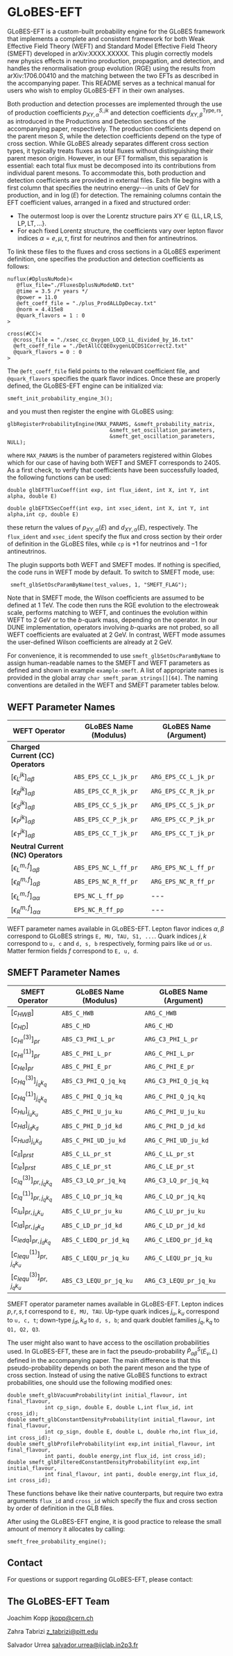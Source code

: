 # GLoBES-EFT

GLoBES-EFT is a custom-built probability engine for the GLoBES framework that implements a complete and consistent framework for both Weak Effective Field Theory (WEFT) and Standard Model Effective Field Theory (SMEFT) developed in arXiv:XXXX.XXXXX. This plugin correctly models new physics effects in neutrino production, propagation, and detection, and handles the renormalisation group evolution (RGE) using the results from arXiv:1706.00410  and the matching between the two EFTs as described in the accompanying paper. This README serves as a technical manual for users who wish to employ GLoBES-EFT in their own analyses. 

Both production and detection processes are implemented through the use of production coefficients $p_{XY, \alpha}^{S, jk}$ and detection coefficients $d_{XY, \beta}^{\mathrm{Type}, \mathrm{rs}}$, as introduced in the Productions and Detection sections of the accompanying paper, respectively. The production coefficients depend on the parent meson $S$, while the detection coefficients depend on the type of cross section. While GLoBES already separates different cross section types, it typically treats fluxes as total fluxes without distinguishing their parent meson origin. However, in our EFT formalism, this separation is essential: each total flux must be decomposed into its contributions from individual parent mesons. To accommodate this, both production and detection coefficients are provided in external files. Each file begins with a first column that specifies the neutrino energy---in units of GeV for production, and in $\log(E)$ for detection. The remaining columns contain the EFT coefficient values, arranged in a fixed and structured order:

- The outermost loop is over the Lorentz structure pairs $XY \in \{\text{LL}, \text{LR}, \text{LS}, \text{LP}, \text{LT}, \dots\}$.
- For each fixed Lorentz structure, the coefficients vary over lepton flavor indices $\alpha = e, \mu, \tau$, first for neutrinos and then for antineutrinos.

To link these files to the fluxes and cross sections in a GLoBES experiment definition, one specifies the production and detection coefficients as follows:

```
nuflux(#DplusNuMode)<
   @flux_file="./FluxesDplusNuModeND.txt"
   @time = 3.5 /* years */
   @power = 11.0  
   @eft_coeff_file = "./plus_ProdALLDpDecay.txt"
   @norm = 4.415e8
   @quark_flavors = 1 : 0
>
```

```
cross(#CC)<
  @cross_file = "./xsec_cc_Oxygen_LQCD_LL_divided_by_16.txt"
  @eft_coeff_file = "./DetAllCCQEOxygenLQCDS1Correct2.txt"
  @quark_flavors = 0 : 0
>
```

The `@eft_coeff_file` field points to the relevant coefficient file, and `@quark_flavors` specifies the quark flavor indices. Once these are properly defined, the GLoBES-EFT engine can be initialized via:

```
smeft_init_probability_engine_3();
```

and you must then register the engine with GLoBES using:

```
glbRegisterProbabilityEngine(MAX_PARAMS, &smeft_probability_matrix,
                                 &smeft_set_oscillation_parameters,
                                 &smeft_get_oscillation_parameters, NULL);
```

where `MAX_PARAMS` is the number of parameters registered within Globes which for our case of having both WEFT and SMEFT corresponds to 2405. As a first check, to verify that coefficients have been successfully loaded, the following functions can be used:

```
double glbEFTFluxCoeff(int exp, int flux_ident, int X, int Y, int alpha, double E)
```

```
double glbEFTXSecCoeff(int exp, int xsec_ident, int X, int Y, int alpha,int cp, double E)
```

these return the values of $p_{XY, \alpha}(E)$ and $d_{XY, \alpha}(E)$, respectively. The `flux_ident` and `xsec_ident` specify the flux and cross section by their order of definition in the GLoBES files, while `cp` is $+1$ for neutrinos and $-1$ for antineutrinos. 

The plugin supports both WEFT and SMEFT modes. If nothing is specified, the code runs in WEFT mode by default. To switch to SMEFT mode, use:

```
 smeft_glbSetOscParamByName(test_values, 1, "SMEFT_FLAG");
```

Note that in SMEFT mode, the Wilson coefficients are assumed to be defined at 1 TeV. The code then runs the RGE evolution to the electroweak scale, performs matching to WEFT, and continues the evolution within WEFT to 2 GeV or to the $b$-quark mass, depending on the operator. In our DUNE implementation, operators involving $b$-quarks are not probed, so all WEFT coefficients are evaluated at 2 GeV. In contrast, WEFT mode assumes the user-defined Wilson coefficients are already at 2 GeV.

For convenience, it is recommended to use `smeft_glbSetOscParamByName` to assign human-readable names to the SMEFT and WEFT parameters as defined and shown in example `example-smeft`. A list of appropriate names is provided in the global array `char smeft_param_strings[][64]`. The naming conventions are detailed in the WEFT and SMEFT parameter tables below.

## WEFT Parameter Names

| WEFT Operator | GLoBES Name (Modulus) | GLoBES Name (Argument) |
|---|---|---|
| **Charged Current (CC) Operators** | | |
| $[\epsilon_L^{jk}]_{\alpha\beta}$ | `ABS_EPS_CC_L_jk_pr` | `ARG_EPS_CC_L_jk_pr` |
| $[\epsilon_R^{jk}]_{\alpha\beta}$ | `ABS_EPS_CC_R_jk_pr` | `ARG_EPS_CC_R_jk_pr` |
| $[\epsilon_S^{jk}]_{\alpha\beta}$ | `ABS_EPS_CC_S_jk_pr` | `ARG_EPS_CC_S_jk_pr` |
| $[\epsilon_P^{jk}]_{\alpha\beta}$ | `ABS_EPS_CC_P_jk_pr` | `ARG_EPS_CC_P_jk_pr` |
| $[\epsilon_T^{jk}]_{\alpha\beta}$ | `ABS_EPS_CC_T_jk_pr` | `ARG_EPS_CC_T_jk_pr` |
| **Neutral Current (NC) Operators** | | |
| $[\epsilon_{L}^{m,f}]_{\alpha\beta}$ | `ABS_EPS_NC_L_ff_pr` | `ARG_EPS_NC_L_ff_pr` |
| $[\epsilon_{R}^{m,f}]_{\alpha\beta}$ | `ABS_EPS_NC_R_ff_pr` | `ARG_EPS_NC_R_ff_pr` |
| $[\epsilon_{L}^{m,f}]_{\alpha\alpha}$ | `EPS_NC_L_ff_pp` | --- |
| $[\epsilon_{R}^{m,f}]_{\alpha\alpha}$ | `EPS_NC_R_ff_pp` | --- |

WEFT parameter names available in GLoBES-EFT. Lepton flavor indices $\alpha, \beta$ correspond to GLoBES strings `E, MU, TAU, S1, ...`. Quark indices $j,k$ correspond to `u, c` and `d, s, b` respectively, forming pairs like `ud` or `us`. Matter fermion fields $f$ correspond to `E, u, d`.

## SMEFT Parameter Names

| SMEFT Operator | GLoBES Name (Modulus) | GLoBES Name (Argument) |
|---|---|---|
| $[c_{HWB}]$ | `ABS_C_HWB` | `ARG_C_HWB` |
| $[c_{HD}]$ | `ABS_C_HD` | `ARG_C_HD` |
| $[c_{H l}^{(3)}]_{pr}$ | `ABS_C3_PHI_L_pr` | `ARG_C3_PHI_L_pr` |
| $[c_{H l}^{(1)}]_{pr}$ | `ABS_C_PHI_L_pr` | `ARG_C_PHI_L_pr` |
| $[c_{H e}]_{pr}$ | `ABS_C_PHI_E_pr` | `ARG_C_PHI_E_pr` |
| $[c_{H q}^{(3)}]_{j_q k_q}$ | `ABS_C3_PHI_Q_jq_kq` | `ARG_C3_PHI_Q_jq_kq` |
| $[c_{H q}^{(1)}]_{j_q k_q}$ | `ABS_C_PHI_Q_jq_kq` | `ARG_C_PHI_Q_jq_kq` |
| $[c_{H u}]_{j_u k_u}$ | `ABS_C_PHI_U_ju_ku` | `ARG_C_PHI_U_ju_ku` |
| $[c_{H d}]_{j_d k_d}$ | `ABS_C_PHI_D_jd_kd` | `ARG_C_PHI_D_jd_kd` |
| $[c_{H ud}]_{j_u k_d}$ | `ABS_C_PHI_UD_ju_kd` | `ARG_C_PHI_UD_ju_kd` |
| $[c_{ll}]_{prst}$ | `ABS_C_LL_pr_st` | `ARG_C_LL_pr_st` |
| $[c_{le}]_{prst}$ | `ABS_C_LE_pr_st` | `ARG_C_LE_pr_st` |
| $[c_{lq}^{(3)}]_{pr, j_q k_q}$ | `ABS_C3_LQ_pr_jq_kq` | `ARG_C3_LQ_pr_jq_kq` |
| $[c_{lq}^{(1)}]_{pr, j_q k_q}$ | `ABS_C_LQ_pr_jq_kq` | `ARG_C_LQ_pr_jq_kq` |
| $[c_{lu}]_{pr, j_u k_u}$ | `ABS_C_LU_pr_ju_ku` | `ARG_C_LU_pr_ju_ku` |
| $[c_{ld}]_{pr, j_d k_d}$ | `ABS_C_LD_pr_jd_kd` | `ARG_C_LD_pr_jd_kd` |
| $[c_{ledq}]_{pr, j_d k_q}$ | `ABS_C_LEDQ_pr_jd_kq` | `ARG_C_LEDQ_pr_jd_kq` |
| $[c_{lequ}^{(1)}]_{pr, j_q k_u}$ | `ABS_C_LEQU_pr_jq_ku` | `ARG_C_LEQU_pr_jq_ku` |
| $[c_{lequ}^{(3)}]_{pr, j_q k_u}$ | `ABS_C3_LEQU_pr_jq_ku` | `ARG_C3_LEQU_pr_jq_ku` |

SMEFT operator parameter names available in GLoBES-EFT. Lepton indices $p,r,s,t$ correspond to `E, MU, TAU`. Up-type quark indices $j_u, k_u$ correspond to `u, c, t`; down-type $j_d, k_d$ to `d, s, b`; and quark doublet families $j_q, k_q$ to `Q1, Q2, Q3`.

The user might also want to have access to the oscillation probabilities used. In GLoBES-EFT, these are in fact the pseudo-probability $\tilde{P}_{\alpha \beta}^S\left(E_\nu, L\right)$ defined in the accompanying paper. The main difference is that this pseudo-probability depends on both the parent meson and the type of cross section. Instead of using the native GLoBES functions to extract probabilities, one should use the following modified ones:

```
double smeft_glbVacuumProbability(int initial_flavour, int final_flavour,
            int cp_sign, double E, double L,int flux_id, int cross_id);
double smeft_glbConstantDensityProbability(int initial_flavour, int final_flavour,
            int cp_sign, double E, double L, double rho,int flux_id, int cross_id);
double smeft_glbProfileProbability(int exp,int initial_flavour, int final_flavour,
            int panti, double energy,int flux_id, int cross_id);
double smeft_glbFilteredConstantDensityProbability(int exp,int initial_flavour,
            int final_flavour, int panti, double energy,int flux_id, int cross_id);
```

These functions behave like their native counterparts, but require two extra arguments `flux_id` and `cross_id` which specify the flux and cross section by order of definition in the GLB files. 

After using the GLoBES-EFT engine, it is good practice to release the small amount of memory it allocates by calling:

```
smeft_free_probability_engine();
```

## Contact

For questions or support regarding GLoBES-EFT, please contact:

**The GLoBES-EFT Team**
---------------

Joachim Kopp <jkopp@cern.ch>

Zahra Tabrizi <z_tabrizi@pitt.edu>

Salvador Urrea <salvador.urrea@ijclab.in2p3.fr>
